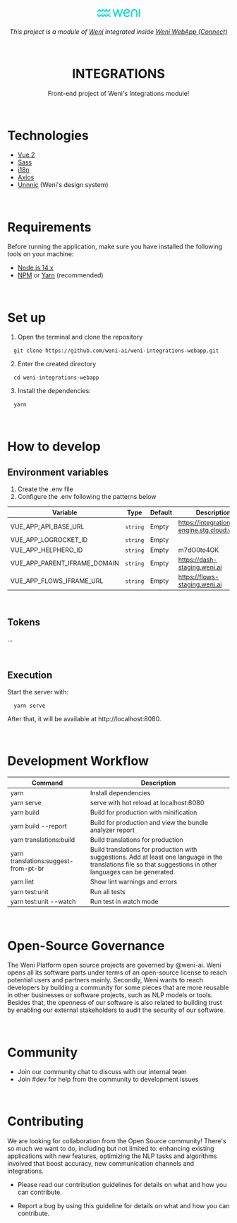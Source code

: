 <div align="center">

<img src="https://github.com/Ilhasoft/weni-platform/raw/main/images/logos/png/weni-396x129-color.png" width="100px" />

*This project is a module of [Weni](https://github.com/weni-ai) integrated inside [Weni WebApp (Connect)](https://github.com/weni-ai/weni-webapp)*

<br/> 

# INTEGRATIONS

Front-end project of Weni's Integrations module!

</div>

<br/> 

# Technologies

- [Vue 2](https://v2.vuejs.org/)
- [Sass](https://sass-lang.com/)
- [i18n](https://www.i18next.com/)
- [Axios](https://axios-http.com/ptbr/docs/intro)
- [Unnnic](https://github.com/weni-ai/unnnic) (Weni's design system)

<br/> 

# Requirements
Before running the application, make sure you have installed the following tools on your machine:

- [Node.js 14.x](https://nodejs.org/en)
- [NPM](https://www.npmjs.com/) or [Yarn](https://yarnpkg.com/) (recommended)

<br/> 

# Set up

1. Open the terminal and clone the repository

```
  git clone https://github.com/weni-ai/weni-integrations-webapp.git
```

2. Enter the created directory

```
  cd weni-integrations-webapp
```

3. Install the dependencies:

```
  yarn
```

<br/> 

# How to develop
## Environment variables
1. Create the .env file
2. Configure the .env following the patterns below
 
| Variable | Type | Default | Description |
|--|--|--|--|
| VUE_APP_API_BASE_URL | `string` | Empty | https://integrations-engine.stg.cloud.weni.ai
| VUE_APP_LOGROCKET_ID  | `string` | Empty | 
| VUE_APP_HELPHERO_ID | `string` | Empty | m7dO0to4OK
| VUE_APP_PARENT_IFRAME_DOMAIN | `string` | Empty | https://dash-staging.weni.ai
| VUE_APP_FLOWS_IFRAME_URL | `string` | Empty | https://flows-staging.weni.ai

<br/> 

## Tokens
...

<br/> 

## Execution
Start the server with:

```
  yarn serve
```

After that, it will be available at http://localhost:8080.

<br/> 

# Development Workflow

| Command | Description |
|--|--|
| yarn | Install dependencies
| yarn serve | serve with hot reload at localhost:8080
| yarn build | Build for production with minification
| yarn build --report | Build for production and view the bundle analyzer report
| yarn translations:build | Build translations for production
| yarn translations:suggest-from-pt-br | Build translations for production with suggestions. Add at least one language in the translations file so that suggestions in other languages can be generated.
| yarn lint | Show lint warnings and errors
| yarn test:unit | Run all tests
| yarn test:unit --watch | Run test in watch mode

<br/> 

# Open-Source Governance
The Weni Platform open source projects are governed by @weni-ai. Weni opens all its software parts under terms of an open-source license to reach potential users and partners mainly. Secondly, Weni wants to reach developers by building a community for some pieces that are more reusable in other businesses or software projects, such as NLP models or tools. Besides that, the openness of our software is also related to building trust by enabling our external stakeholders to audit the security of our software.

<br/> 

# Community
- Join our community chat to discuss with our internal team
- Join #dev for help from the community to development issues

<br/>

# Contributing
We are looking for collaboration from the Open Source community! There's so much we want to do, including but not limited to: enhancing existing applications with new features, optimizing the NLP tasks and algorithms involved that boost accuracy, new communication channels and integrations.

- Please read our contribution guidelines for details on what and how you can contribute.

- Report a bug by using this guideline for details on what and how you can contribute.
